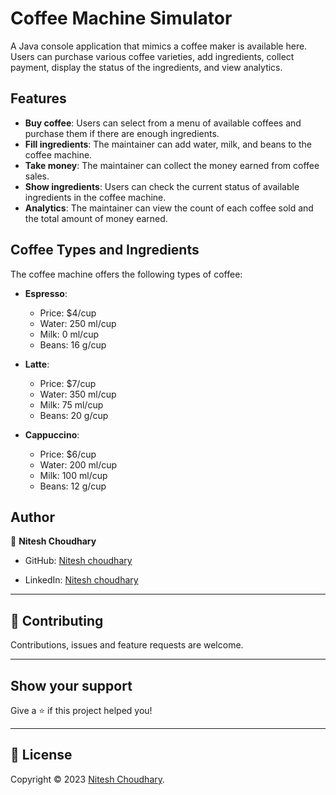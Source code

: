 # Coffee Machine Simulator

A Java console application that mimics a coffee maker is available here. Users can purchase various coffee varieties, add ingredients, collect payment, display the status of the ingredients, and view analytics.

## Features

- **Buy coffee**: Users can select from a menu of available coffees and purchase them if there are enough ingredients.
- **Fill ingredients**: The maintainer can add water, milk, and beans to the coffee machine.
- **Take money**: The maintainer can collect the money earned from coffee sales.
- **Show ingredients**: Users can check the current status of available ingredients in the coffee machine.
- **Analytics**: The maintainer can view the count of each coffee sold and the total amount of money earned.

## Coffee Types and Ingredients

The coffee machine offers the following types of coffee:

- **Espresso**:
  - Price: $4/cup
  - Water: 250 ml/cup
  - Milk: 0 ml/cup
  - Beans: 16 g/cup

- **Latte**:
  - Price: $7/cup
  - Water: 350 ml/cup
  - Milk: 75 ml/cup
  - Beans: 20 g/cup

- **Cappuccino**:
  - Price: $6/cup
  - Water: 200 ml/cup
  - Milk: 100 ml/cup
  - Beans: 12 g/cup


## Author

👤 **Nitesh Choudhary**

* GitHub: [Nitesh choudhary](https://github.com/itsmenitesh)

* LinkedIn: [Nitesh choudhary](https://www.linkedin.com/in/niteshchoudhary17/)
    
---

## 🤝 Contributing

Contributions, issues and feature requests are welcome.
    
---
    
## Show your support

Give a ⭐️ if this project helped you!
    
---
    
## 📝 License

Copyright © 2023 [Nitesh Choudhary](https://github.com/itsmenitesh).<br />
    

